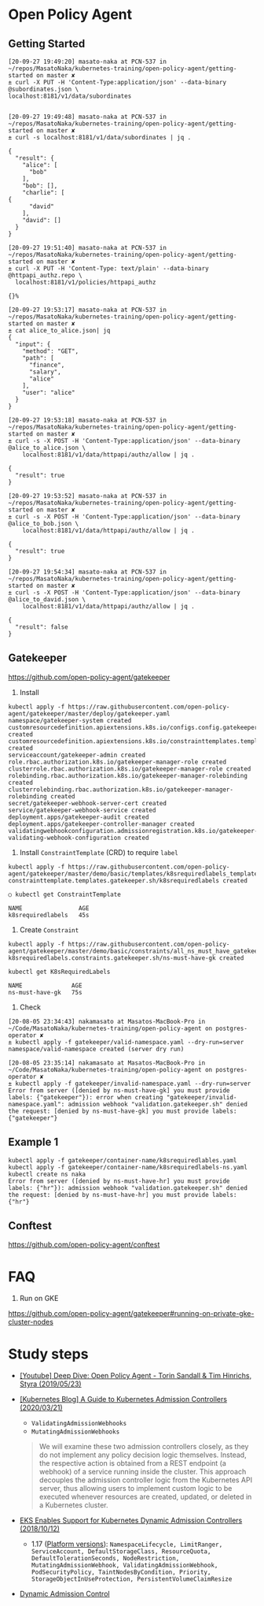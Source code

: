 # Open Policy Agent

## Getting Started

```
[20-09-27 19:49:20] masato-naka at PCN-537 in ~/repos/MasatoNaka/kubernetes-training/open-policy-agent/getting-started on master ✘
± curl -X PUT -H 'Content-Type:application/json' --data-binary @subordinates.json \
localhost:8181/v1/data/subordinates


[20-09-27 19:49:48] masato-naka at PCN-537 in ~/repos/MasatoNaka/kubernetes-training/open-policy-agent/getting-started on master ✘
± curl -s localhost:8181/v1/data/subordinates | jq .

{
  "result": {
    "alice": [
      "bob"
    ],
    "bob": [],
    "charlie": [
{
      "david"
    ],
    "david": []
  }
}

[20-09-27 19:51:40] masato-naka at PCN-537 in ~/repos/MasatoNaka/kubernetes-training/open-policy-agent/getting-started on master ✘
± curl -X PUT -H 'Content-Type: text/plain' --data-binary @httpapi_authz.repo \
  localhost:8181/v1/policies/httpapi_authz

{}%

[20-09-27 19:53:17] masato-naka at PCN-537 in ~/repos/MasatoNaka/kubernetes-training/open-policy-agent/getting-started on master ✘
± cat alice_to_alice.json| jq
{
  "input": {
    "method": "GET",
    "path": [
      "finance",
      "salary",
      "alice"
    ],
    "user": "alice"
  }
}

[20-09-27 19:53:18] masato-naka at PCN-537 in ~/repos/MasatoNaka/kubernetes-training/open-policy-agent/getting-started on master ✘
± curl -s -X POST -H 'Content-Type:application/json' --data-binary @alice_to_alice.json \
    localhost:8181/v1/data/httpapi/authz/allow | jq .

{
  "result": true
}

[20-09-27 19:53:52] masato-naka at PCN-537 in ~/repos/MasatoNaka/kubernetes-training/open-policy-agent/getting-started on master ✘
± curl -s -X POST -H 'Content-Type:application/json' --data-binary @alice_to_bob.json \
    localhost:8181/v1/data/httpapi/authz/allow | jq .

{
  "result": true
}

[20-09-27 19:54:34] masato-naka at PCN-537 in ~/repos/MasatoNaka/kubernetes-training/open-policy-agent/getting-started on master ✘
± curl -s -X POST -H 'Content-Type:application/json' --data-binary @alice_to_david.json \
    localhost:8181/v1/data/httpapi/authz/allow | jq .

{
  "result": false
}
```

## Gatekeeper

https://github.com/open-policy-agent/gatekeeper

1. Install

```
kubectl apply -f https://raw.githubusercontent.com/open-policy-agent/gatekeeper/master/deploy/gatekeeper.yaml
namespace/gatekeeper-system created
customresourcedefinition.apiextensions.k8s.io/configs.config.gatekeeper.sh created
customresourcedefinition.apiextensions.k8s.io/constrainttemplates.templates.gatekeeper.sh created
serviceaccount/gatekeeper-admin created
role.rbac.authorization.k8s.io/gatekeeper-manager-role created
clusterrole.rbac.authorization.k8s.io/gatekeeper-manager-role created
rolebinding.rbac.authorization.k8s.io/gatekeeper-manager-rolebinding created
clusterrolebinding.rbac.authorization.k8s.io/gatekeeper-manager-rolebinding created
secret/gatekeeper-webhook-server-cert created
service/gatekeeper-webhook-service created
deployment.apps/gatekeeper-audit created
deployment.apps/gatekeeper-controller-manager created
validatingwebhookconfiguration.admissionregistration.k8s.io/gatekeeper-validating-webhook-configuration created
```

1. Install `ConstraintTemplate` (CRD) to require `label`

```
kubectl apply -f https://raw.githubusercontent.com/open-policy-agent/gatekeeper/master/demo/basic/templates/k8srequiredlabels_template.yaml
constrainttemplate.templates.gatekeeper.sh/k8srequiredlabels created
```

```
○ kubectl get ConstraintTemplate

NAME                AGE
k8srequiredlabels   45s
```

1. Create `Constraint`

```
kubectl apply -f https://raw.githubusercontent.com/open-policy-agent/gatekeeper/master/demo/basic/constraints/all_ns_must_have_gatekeeper.yaml
k8srequiredlabels.constraints.gatekeeper.sh/ns-must-have-gk created
```

```
kubectl get K8sRequiredLabels

NAME              AGE
ns-must-have-gk   75s
```

1. Check

```
[20-08-05 23:34:43] nakamasato at Masatos-MacBook-Pro in ~/Code/MasatoNaka/kubernetes-training/open-policy-agent on postgres-operator ✘
± kubectl apply -f gatekeeper/valid-namespace.yaml --dry-run=server
namespace/valid-namespace created (server dry run)

[20-08-05 23:35:14] nakamasato at Masatos-MacBook-Pro in ~/Code/MasatoNaka/kubernetes-training/open-policy-agent on postgres-operator ✘
± kubectl apply -f gatekeeper/invalid-namespace.yaml --dry-run=server
Error from server ([denied by ns-must-have-gk] you must provide labels: {"gatekeeper"}): error when creating "gatekeeper/invalid-namespace.yaml": admission webhook "validation.gatekeeper.sh" denied the request: [denied by ns-must-have-gk] you must provide labels: {"gatekeeper"}
```

## Example 1

```
kubectl apply -f gatekeeper/container-name/k8srequiredlables.yaml
kubectl apply -f gatekeeper/container-name/k8srequiredlabels-ns.yaml
kubectl create ns naka                                                                                                                      
Error from server ([denied by ns-must-have-hr] you must provide labels: {"hr"}): admission webhook "validation.gatekeeper.sh" denied the request: [denied by ns-must-have-hr] you must provide labels: {"hr"}
```

## Conftest

https://github.com/open-policy-agent/conftest

# FAQ

1. Run on GKE

https://github.com/open-policy-agent/gatekeeper#running-on-private-gke-cluster-nodes

# Study steps

- [[Youtube] Deep Dive: Open Policy Agent - Torin Sandall & Tim Hinrichs, Styra (2019/05/23)](https://www.youtube.com/watch?v=n94_FNhuzy4&feature=youtu.be)
- [[Kubernetes Blog] A Guide to Kubernetes Admission Controllers (2020/03/21)](https://kubernetes.io/blog/2019/03/21/a-guide-to-kubernetes-admission-controllers/)
  - `ValidatingAdmissionWebhooks`
  - `MutatingAdmissionWebhooks`

  > We will examine these two admission controllers closely, as they do not implement any policy decision logic themselves. Instead, the respective action is obtained from a REST endpoint (a webhook) of a service running inside the cluster. This approach decouples the admission controller logic from the Kubernetes API server, thus allowing users to implement custom logic to be executed whenever resources are created, updated, or deleted in a Kubernetes cluster.

- [EKS Enables Support for Kubernetes Dynamic Admission Controllers (2018/10/12)](https://aws.amazon.com/about-aws/whats-new/2018/10/amazon-eks-enables-support-for-kubernetes-dynamic-admission-cont/)

  - 1.17 ([Platform versions](https://docs.aws.amazon.com/eks/latest/userguide/platform-versions.html)): `NamespaceLifecycle, LimitRanger, ServiceAccount, DefaultStorageClass, ResourceQuota, DefaultTolerationSeconds, NodeRestriction, MutatingAdmissionWebhook, ValidatingAdmissionWebhook, PodSecurityPolicy, TaintNodesByCondition, Priority, StorageObjectInUseProtection, PersistentVolumeClaimResize`

- [Dynamic Admission Control](https://kubernetes.io/docs/reference/access-authn-authz/extensible-admission-controllers/)